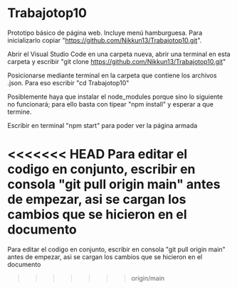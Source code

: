 # Trabajotop10
Prototipo básico de página web. Incluye menú hamburguesa. Para inicializarlo copiar "https://github.com/Nikkun13/Trabajotop10.git". 

Abrir el Visual Studio Code en una carpeta nueva, abrir una terminal en esta carpeta y escribir "git clone https://github.com/Nikkun13/Trabajotop10.git"

Posicionarse mediante terminal en la carpeta que contiene los archivos .json. Para eso escribir "cd Trabajotop10"

Posiblemente haya que instalar el node_modules porque sino lo siguiente no funcionará; para ello basta con tipear "npm install" y esperar a que termine.

Escribir en terminal "npm start" para poder ver la página armada

<<<<<<< HEAD
Para editar el codigo en conjunto, escribir en consola "git pull origin main" antes de empezar, asi se cargan los cambios que se hicieron en el documento
=======
Para editar el codigo en conjunto, escribir en consola "git pull origin main" antes de empezar, asi se cargan los cambios que se hicieron en el documento
>>>>>>> origin/main
